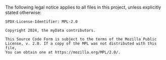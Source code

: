 The following legal notice applies to all files in this project, unless
explicitly stated otherwise:

    SPDX-License-Identifier: MPL-2.0

    Copyright 2024, the myData contributors.

    This Source Code Form is subject to the terms of the Mozilla Public
    License, v. 2.0. If a copy of the MPL was not distributed with this file,
    You can obtain one at https://mozilla.org/MPL/2.0/.

